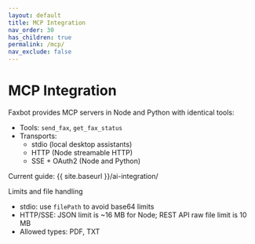 ```yaml
---
layout: default
title: MCP Integration
nav_order: 30
has_children: true
permalink: /mcp/
nav_exclude: false
---
```


# MCP Integration

Faxbot provides MCP servers in Node and Python with identical tools:
- Tools: `send_fax`, `get_fax_status`
- Transports:
  - stdio (local desktop assistants)
  - HTTP (Node streamable HTTP)
  - SSE + OAuth2 (Node and Python)

Current guide: {{ site.baseurl }}/ai-integration/

Limits and file handling
- stdio: use `filePath` to avoid base64 limits
- HTTP/SSE: JSON limit is ~16 MB for Node; REST API raw file limit is 10 MB
- Allowed types: PDF, TXT
